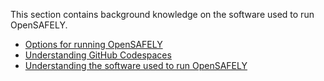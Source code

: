 This section contains background knowledge on the software used to run OpenSAFELY.

* [Options for running OpenSAFELY](options-for-running-opensafely/index.md)
* [Understanding GitHub Codespaces](understanding-github-codespaces/index.md)
* [Understanding the software used to run OpenSAFELY](understanding-the-software-used-to-run-opensafely/index.md)
